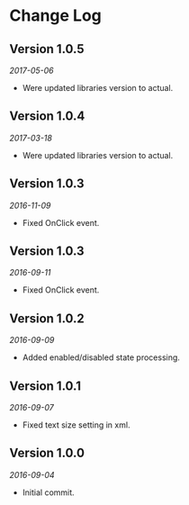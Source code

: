 Change Log
==========
## Version 1.0.5

_2017-05-06_

 * Were updated libraries version to actual.
 
 
## Version 1.0.4

_2017-03-18_

 * Were updated libraries version to actual.


## Version 1.0.3

_2016-11-09_

* Fixed OnClick event.


## Version 1.0.3

_2016-09-11_

* Fixed OnClick event.


## Version 1.0.2

_2016-09-09_

* Added enabled/disabled state processing.


## Version 1.0.1

_2016-09-07_

* Fixed text size setting in xml.


## Version 1.0.0

_2016-09-04_

* Initial commit.



